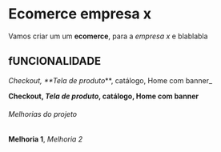 # Ecomerce empresa x

Vamos criar um um **ecomerce**, para a _empresa x_ e blablabla

## fUNCIONALIDADE

_Checkout, \*\*Tela de produto_\*\*, catálogo, Home com banner\_

**Checkout, _Tela de produto_, catálogo, Home com banner**

###### Melhorias do projeto

**Melhoria 1**, _Melhoria 2_
